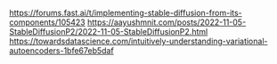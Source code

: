 https://forums.fast.ai/t/implementing-stable-diffusion-from-its-components/105423
https://aayushmnit.com/posts/2022-11-05-StableDiffusionP2/2022-11-05-StableDiffusionP2.html
https://towardsdatascience.com/intuitively-understanding-variational-autoencoders-1bfe67eb5daf